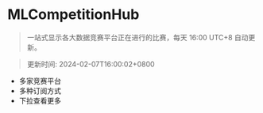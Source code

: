 # MLCompetitionHub

> 一站式显示各大数据竞赛平台正在进行的比赛，每天 16:00 UTC+8 自动更新。
  
> 更新时间: 2024-02-07T16:00:02+0800 

* 多家竞赛平台
* 多种订阅方式
* 下拉查看更多
